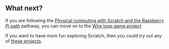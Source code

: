 ## What next?

If you are following the [Physical computing with Scratch and the Raspberry Pi path](https://projects.raspberrypi.org/en/pathways/physical-computing-with-scratch-and-the-raspberry-pi) pathway, you can move on to the [Wire loop game project](https://projects.raspberrypi.org/en/projects/rpi-wire-loop-game-scratch)

If you want to have more fun exploring Scratch, then you could try out any of [these projects](https://projects.raspberrypi.org/en/projects?software%5B%5D=scratch&curriculum%5B%5D=%201).
